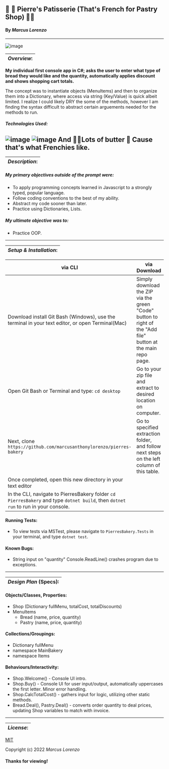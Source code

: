 ## :croissant: :cake: Pierre's Patisserie (That's French for Pastry Shop) 	:bread::croissant:
#### By _**Marcus Lorenzo**_
---

![image](https://stylecaster.com/wp-content/uploads/2013/09/rodarte-instagram.png)

| **_Overview_:** |
|---|

**My individual first console app in C#; asks the user to enter what type of bread they would like and the quantity, automatically applies discount and shows shopping cart totals.**

The concept was to instantiate objects (MenuItems) and then to organize them into a Dictionary, where access via string (Key/Value) is quick albeit limited. I realize I could likely DRY the some of the methods, however I am finding the syntax difficult to abstract certain arguements needed for the methods to run.


##### Technologies Used:
![image](https://img.shields.io/badge/C%23-239120?style=for-the-badge&logo=c-sharp&logoColor=white)
![image](https://img.shields.io/badge/GIT-E44C30?style=for-the-badge&logo=git&logoColor=white)
And :butter::butter:Lots of butter :butter: Cause that's what Frenchies like.
---


| **_Description_:** |
|---|

##### **My primary objectives** outside of the prompt were:
- To apply programming concepts learned in Javascript to a strongly typed, popular language.
- Follow coding conventions to the best of my ability.
- Abstract my code sooner than later.
- Practice using Dictionaries, Lists.

##### **My ultimate objective was** to:
- Practice OOP.


---

| **_Setup & Installation_:** |
|---|

|   via CLI   |  via Download  |
|---|---|
| Download install Git Bash (Windows), use the terminal in your text editor, or open Terminal(Mac) | Simply download the ZIP via the green "Code" button to right of the "Add file" button at the main repo page. 
 Open Git Bash or Terminal and type: `cd desktop` | Go to your zip file and extract to desired location on computer. 
 Next, clone `https://github.com/marcusanthonylorenzo/pierres-bakery` | Go to specified extraction folder, and follow next steps on the left column of this table.
 Once completed, open this new directory in your text editor | 
 In the CLI, navigate to PierresBakery folder `cd PierresBakery` and type `dotnet build`, then `dotnet run` to run in your console. |


#### Running Tests:
- To view tests via MSTest, please navigate to `PierresBakery.Tests` in your terminal, and type `dotnet test`.

#### Known Bugs:
* String input on "quantity" Console.ReadLine() crashes program due to exceptions.

---

| **_Design Plan_ (Specs):** |
|---|

#### Objects/Classes, Properties:
- Shop (Dictionary fullMenu, totalCost, totalDiscounts)
- MenuItems
  - Bread (name, price, quantity)
  - Pastry (name, price, quantity)

#### Collections/Groupings:
- Dictionary fullMenu
- namespace MainBakery
- namespace Items

#### Behaviours/Interactivity:
- Shop.Welcome() - Console UI intro.
- Shop.Buy() - Console UI for user input/output, automatically uppercases the first letter. Minor error handling.
- Shop.CalcTotalCost() - gathers input for logic, utilizing other static methods.
- Bread.Deal(), Pastry.Deal() - converts order quantity to deal prices, updating Shop variables to match with invoice.

---
| **_License_:** |
|---|

[MIT]()

Copyright (c) 2022 _Marcus Lorenzo_


#### Thanks for viewing!
